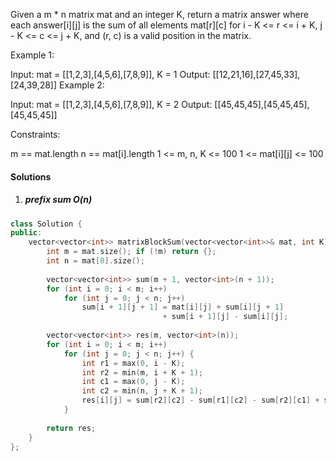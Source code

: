 Given a m * n matrix mat and an integer K, return a matrix answer where each answer[i][j] is the sum of all elements mat[r][c] for i - K <= r <= i + K, j - K <= c <= j + K, and (r, c) is a valid position in the matrix.
 

Example 1:

Input: mat = [[1,2,3],[4,5,6],[7,8,9]], K = 1
Output: [[12,21,16],[27,45,33],[24,39,28]]
Example 2:

Input: mat = [[1,2,3],[4,5,6],[7,8,9]], K = 2
Output: [[45,45,45],[45,45,45],[45,45,45]]
 

Constraints:

m == mat.length
n == mat[i].length
1 <= m, n, K <= 100
1 <= mat[i][j] <= 100


#### Solutions

1. ##### prefix sum O(n)

```c++
class Solution {
public:
    vector<vector<int>> matrixBlockSum(vector<vector<int>>& mat, int K) {
        int m = mat.size(); if (!m) return {};
        int n = mat[0].size();
        
        vector<vector<int>> sum(m + 1, vector<int>(n + 1));
        for (int i = 0; i < m; i++)
            for (int j = 0; j < n; j++)
                sum[i + 1][j + 1] = mat[i][j] + sum[i][j + 1]  
                                  + sum[i + 1][j] - sum[i][j]; 
        
        vector<vector<int>> res(m, vector<int>(n));
        for (int i = 0; i < m; i++)
            for (int j = 0; j < n; j++) {
                int r1 = max(0, i - K);
                int r2 = min(m, i + K + 1);
                int c1 = max(0, j - K);
                int c2 = min(n, j + K + 1);
                res[i][j] = sum[r2][c2] - sum[r1][c2] - sum[r2][c1] + sum[r1][c1];
            }
        
        return res;
    }
};
```